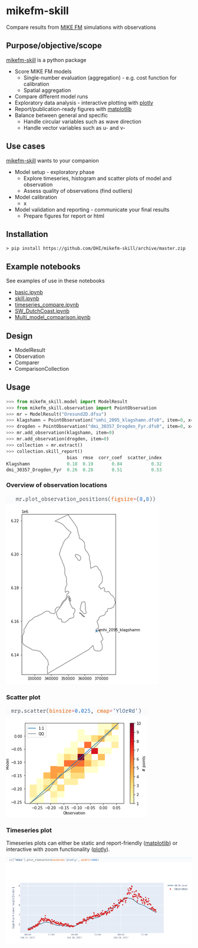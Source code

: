 # mikefm-skill
Compare results from [MIKE FM](https://www.mikepoweredbydhi.com/products/mike-21-3) simulations with observations

## Purpose/objective/scope

[mikefm-skill](https://github.com/DHI/mikefm-skill) is a python package 

* Score MIKE FM models
    - Single-number evaluation (aggregation) - e.g. cost function for calibration
    - Spatial aggregation 
* Compare different model runs
* Exploratory data analysis - interactive plotting with [plotly](https://plotly.com/python/)
* Report/publication-ready figures with [matplotlib](https://matplotlib.org/)
* Balance between general and specific
    - Handle circular variables such as wave direction
    - Handle vector variables such as u- and v-

## Use cases

[mikefm-skill](https://github.com/DHI/mikefm-skill) wants to your companion 

* Model setup - exploratory phase
    - Explore timeseries, histogram and scatter plots of model and observation
    - Assess quality of observations (find outliers)     
* Model calibration
    - x
* Model validation and reporting - communicate your final results
    - Prepare figures for report or html 

## Installation

    > pip install https://github.com/DHI/mikefm-skill/archive/master.zip

## Example notebooks

See examples of use in these notebooks

* [basic.ipynb](https://nbviewer.jupyter.org/github/DHI/mikefm-skill/blob/main/notebooks/basic.ipynb)
* [skill.ipynb](https://nbviewer.jupyter.org/github/DHI/mikefm-skill/blob/main/notebooks/skill.ipynb)
* [timeseries_compare.ipynb](https://nbviewer.jupyter.org/github/DHI/mikefm-skill/blob/main/notebooks/timeseries_compare.ipynb)
* [SW_DutchCoast.ipynb](https://nbviewer.jupyter.org/github/DHI/mikefm-skill/blob/main/notebooks/SW_DutchCoast.ipynb)
* [Multi_model_comparison.ipynb](https://nbviewer.jupyter.org/github/DHI/mikefm-skill/blob/main/notebooks/Multi_model_comparison.ipynb)


## Design

* ModelResult
* Observation
* Comparer 
* ComparisonCollection


## Usage
```python
>>> from mikefm_skill.model import ModelResult
>>> from mikefm_skill.observation import PointObservation
>>> mr = ModelResult("Oresund2D.dfsu")
>>> klagshamn = PointObservation("smhi_2095_klagshamn.dfs0", item=0, x=366844, y=6154291, name="Klagshamn")
>>> drogden = PointObservation("dmi_30357_Drogden_Fyr.dfs0", item=0, x=355568, y=6156863)
>>> mr.add_observation(klagshamn, item=0)
>>> mr.add_observation(drogden, item=0)
>>> collection = mr.extract()
>>> collection.skill_report()
                       bias  rmse  corr_coef  scatter_index
Klagshamn              0.18  0.19       0.84           0.32
dmi_30357_Drogden_Fyr  0.26  0.28       0.51           0.53
```

### Overview of observation locations

![map](images/map.png)

### Scatter plot

![scatter](images/scatter.png)

### Timeseries plot

Timeseries plots can either be static and report-friendly ([matplotlib](https://matplotlib.org/)) or interactive with zoom functionality ([plotly](https://plotly.com/python/)).

![timeseries](images/plotly_timeseries.png)
